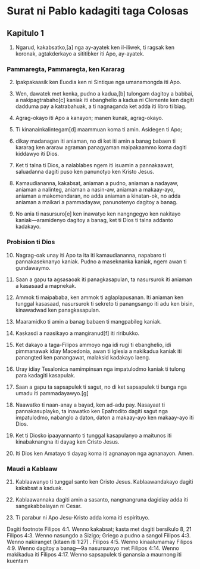 Surat ni Pablo kadagiti taga Colosas
====================================

Kapitulo 1
----------

1. Ngarud, kakabsatko,[a] nga ay-ayatek ken il-iliwek, ti ragsak ken koronak, agtakderkayo a sititibker iti Apo, ay-ayatek.

### Pammaregta, Pammaregta, ken Kararag

2. Ipakpakaasik ken Euodia ken ni Sintique nga umanamongda iti Apo.
3. Wen, dawatek met kenka, pudno a kadua,[b] tulongam dagitoy a babbai, a nakipagtrabaho[c] kaniak iti ebanghelio a kadua ni Clemente ken dagiti dadduma pay a katrabahuak, a ti nagnaganda ket adda iti libro ti biag.

4. Agrag-okayo iti Apo a kanayon; manen kunak, agrag-okayo.
5. Ti kinanainkalintegam[d] maammuan koma ti amin. Asidegen ti Apo;
6. dikay madanagan iti aniaman, no di ket iti amin a banag babaen ti kararag ken araraw agraman panagyaman maipakaammo koma dagiti kiddawyo iti Dios.
7. Ket ti talna ti Dios, a nalablabes ngem iti isuamin a pannakaawat, saluadanna dagiti puso ken panunotyo ken Kristo Jesus.

8. Kamaudiananna, kakabsat, aniaman a pudno, aniaman a nadayaw, aniaman a nalinteg, aniaman a nasin-aw, aniaman a makaay-ayo, aniaman a makomendaran, no adda aniaman a kinatan-ok, no adda aniaman a maikari a pammadayaw, panunotenyo dagitoy a banag.
9. No ania ti nasursuro[e] ken inawatyo ken nangngegyo ken nakitayo kaniak—aramidenyo dagitoy a banag, ket ti Dios ti talna addanto kadakayo.

### Probision ti Dios

10. Nagrag-oak unay iti Apo ta ita iti kamaudiananna, napabaro ti pannakaseknanyo kaniak. Pudno a maseknanka kaniak, ngem awan ti gundawaymo.
11. Saan a gapu ta agsasaoak iti panagkasapulan, ta nasursurok iti aniaman a kasasaad a mapnekak.
12. Ammok ti maipababa, ken ammok ti aglaplapusanan. Iti aniaman ken tunggal kasasaad, nasursurok ti sekreto ti panangsango iti adu ken bisin, kinawadwad ken panagkasapulan.
13. Maaramidko ti amin a banag babaen ti mangpabileg kaniak.

14. Kaskasdi a naasikayo a mangiranud[f] iti riribukko.
15. Ket dakayo a taga-Filipos ammoyo nga idi rugi ti ebanghelio, idi pimmanawak idiay Macedonia, awan ti iglesia a nakikadua kaniak iti panangted ken panangawat, malaksid kadakayo laeng.
16. Uray idiay Tesalonica namimpinsan nga impatulodmo kaniak ti tulong para kadagiti kasapulak.
17. Saan a gapu ta sapsapulek ti sagut, no di ket sapsapulek ti bunga nga umadu iti pammadayawyo.[g]
18. Naawatko ti naan-anay a bayad, ken ad-adu pay. Nasayaat ti pannakasuplayko, ta inawatko ken Epafrodito dagiti sagut nga impatulodmo, nabanglo a daton, daton a makaay-ayo ken makaay-ayo iti Dios.
19. Ket ti Diosko ipaayannanto ti tunggal kasapulanyo a maitunos iti kinabaknangna iti dayag ken Cristo Jesus.
20. Iti Dios ken Amatayo ti dayag koma iti agnanayon nga agnanayon. Amen.

### Maudi a Kablaaw

21. Kablaawanyo ti tunggal santo ken Cristo Jesus. Kablaawandakayo dagiti kakabsat a kaduak.
22. Kablaawannaka dagiti amin a sasanto, nangnangruna dagidiay adda iti sangakabbalayan ni Cesar.

23. Ti parabur ni Apo Jesu-Kristo adda koma iti espirituyo.

Dagiti footnote
Filipos 4:1. Wenno kakabsat; kasta met dagiti bersikulo 8, 21
Filipos 4:3. Wenno nasungdo a Sizigo; Griego a pudno a sangol
Filipos 4:3. Wenno nakiranget (kitaen iti 1:27) .
Filipos 4:5. Wenno kinaalumamay
Filipos 4:9. Wenno dagitoy a banag—9a nasursuroyo met
Filipos 4:14. Wenno makikadua iti
Filipos 4:17. Wenno sapsapulek ti ganansia a maurnong iti kuentam
